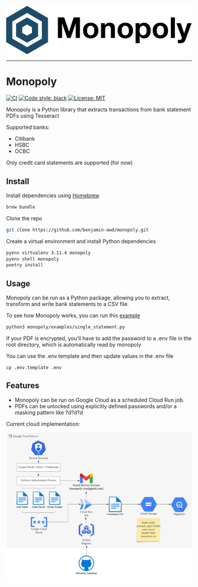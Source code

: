 <img src="./docs/logo.svg"><br>

-----------------

# Monopoly
[![CI](https://github.com/benjamin-awd/monopoly/workflows/test/badge.svg)](https://github.com/benjamin-awd/monopoly/actions)
[![Code style: black](https://img.shields.io/badge/code%20style-black-000000.svg)](https://github.com/psf/black)
[![License: MIT](https://img.shields.io/badge/License-MIT-yellow.svg)](https://opensource.org/licenses/MIT)


Monopoly is a Python library that extracts transactions from bank statement PDFs using Tesseract

Supported banks:
- Citibank
- HSBC
- OCBC

Only credit card statements are supported (for now)

## Install
Install dependencies using [Homebrew](https://brew.sh/)
```bash
brew bundle
```

Clone the repo
```bash
git clone https://github.com/benjamin-awd/monopoly.git
```

Create a virtual environment and install Python dependencies
```bash
pyenv virtualenv 3.11.4 monopoly
pyenv shell monopoly
poetry install
```

## Usage
Monopoly can be run as a Python package, allowing you to extract, transform and write bank statements to a CSV file.

To see how Monopoly works, you can run this [example](monopoly/examples/single_statement.py)
```bash
python3 monopoly/examples/single_statement.py
```

If your PDF is encrypted, you'll have to add the password to a .env file in the root directory, which is automatically read by monopoly

You can use the .env.template and then update values in the .env file
```
cp .env.template .env
```

## Features
- Monopoly can be run on Google Cloud as a scheduled Cloud Run job.
- PDFs can be unlocked using explicitly defined passwords and/or a masking pattern like ?d?d?d

Current cloud implementation:

![Screenshot](docs/monopoly_gcp.png)
